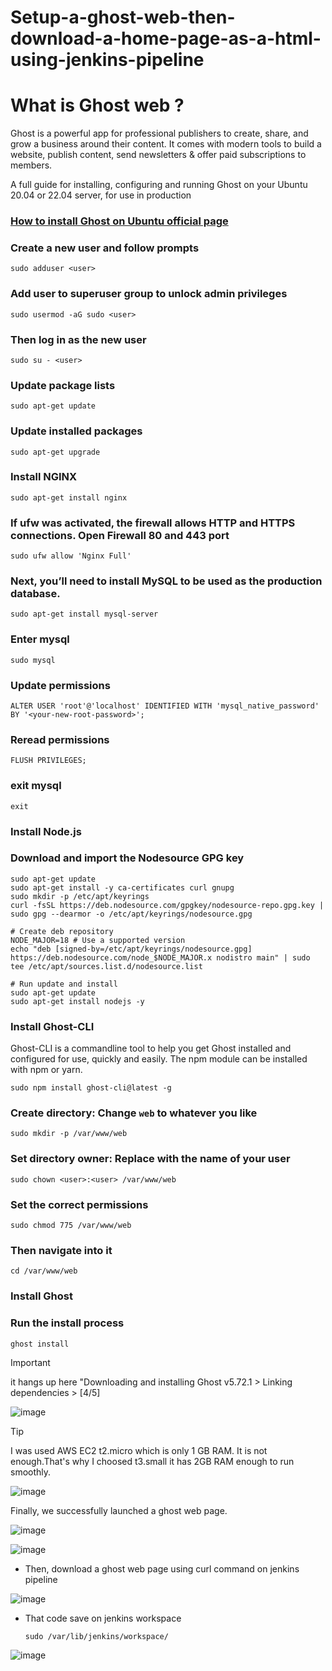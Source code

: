 # Setup-a-ghost-web-then-download-a-home-page-as-a-html-using-jenkins-pipeline
# What is Ghost web ?
   Ghost is a powerful app for professional publishers to create, share, and grow a business around their content. It comes with modern tools to build a website, 
publish content, send newsletters &amp; offer paid subscriptions to members.

A full guide for installing, configuring and running Ghost on your Ubuntu 20.04 or 22.04 server, for use in production
### [How to install Ghost on Ubuntu official page](https://ghost.org/docs/install/ubuntu/)

### Create a new user and follow prompts
    sudo adduser <user>
    
### Add user to superuser group to unlock admin privileges
    sudo usermod -aG sudo <user>

### Then log in as the new user
    sudo su - <user>
    
### Update package lists
    sudo apt-get update

### Update installed packages
    sudo apt-get upgrade
    
### Install NGINX
    sudo apt-get install nginx
    
### If ufw was activated, the firewall allows HTTP and HTTPS connections. Open Firewall 80 and 443 port
    sudo ufw allow 'Nginx Full'
    
### Next, you’ll need to install MySQL to be used as the production database.
    sudo apt-get install mysql-server

### Enter mysql
    sudo mysql
### Update permissions
    ALTER USER 'root'@'localhost' IDENTIFIED WITH 'mysql_native_password' BY '<your-new-root-password>';
### Reread permissions
    FLUSH PRIVILEGES;
### exit mysql
    exit
    
### Install Node.js
### Download and import the Nodesource GPG key
    sudo apt-get update
    sudo apt-get install -y ca-certificates curl gnupg
    sudo mkdir -p /etc/apt/keyrings
    curl -fsSL https://deb.nodesource.com/gpgkey/nodesource-repo.gpg.key | sudo gpg --dearmor -o /etc/apt/keyrings/nodesource.gpg
    
    # Create deb repository
    NODE_MAJOR=18 # Use a supported version
    echo "deb [signed-by=/etc/apt/keyrings/nodesource.gpg] https://deb.nodesource.com/node_$NODE_MAJOR.x nodistro main" | sudo tee /etc/apt/sources.list.d/nodesource.list
    
    # Run update and install
    sudo apt-get update
    sudo apt-get install nodejs -y
    
### Install Ghost-CLI
Ghost-CLI is a commandline tool to help you get Ghost installed and configured for use, quickly and easily. The npm module can be installed with npm or yarn.

    sudo npm install ghost-cli@latest -g


### Create directory: Change `web` to whatever you like
    sudo mkdir -p /var/www/web

### Set directory owner: Replace <user> with the name of your user
    sudo chown <user>:<user> /var/www/web

### Set the correct permissions
    sudo chmod 775 /var/www/web

### Then navigate into it
    cd /var/www/web
    
### Install Ghost
### Run the install process
    ghost install
  
> [!IMPORTANT]
>  it hangs up here "Downloading and installing Ghost v5.72.1 > Linking dependencies > [4/5]

![image](1.png)

> [!TIP]
> I was used AWS EC2 t2.micro which is only 1 GB RAM. It is not enough.That's why I choosed t3.small it has 2GB RAM enough to run smoothly.

![image](4.png)

Finally, we successfully launched a ghost web page.

![image](2.png)

![image](5.png)

- Then, download a ghost web page using curl command on jenkins pipeline

![image](jenkins.png)

- That code save on jenkins workspace
   
      sudo /var/lib/jenkins/workspace/

![image](output.png)

                     


